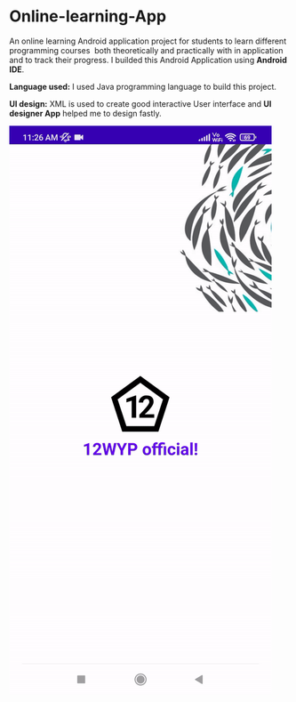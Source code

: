 # Online-learning-App
An online learning Android application project for students to learn different programming courses  both
theoretically and practically with in application and to track their progress. I builded this Android Application using **Android IDE**.

**Language used:**
  I used Java programming language to build this project.

**UI design:**
 XML is used to create good interactive User interface and **UI designer App** helped me to design fastly.

![Online learning App demo ](demo/ezgif.com-gif-maker.gif)
